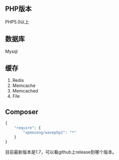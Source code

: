 <!--
author: 许萍
date: 2015-11-20
title: 环境配置
tags: 基本介绍
category: 基本介绍
status: publish
summary: Wavephp框架，轻量PHP框架，MVC分离，快速开发项目
-->

## PHP版本

PHP5.0以上

## 数据库

Mysql

## 缓存

1. Redis
2. Memcache
3. Memcached
4. File

## Composer

```php
{
    "require": {
        "xpmozong/wavephp2": "*"
    }
}
```

目前最新版本是1.7，可以看github上release到哪个版本。